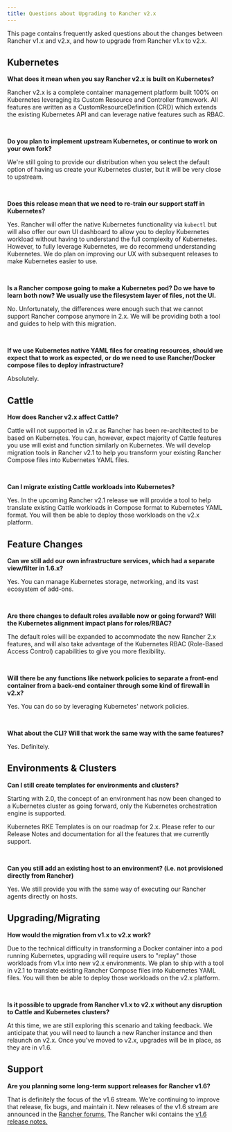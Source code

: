 ```yaml
---
title: Questions about Upgrading to Rancher v2.x
---
```


This page contains frequently asked questions about the changes between Rancher v1.x and v2.x, and how to upgrade from Rancher v1.x to v2.x.

## Kubernetes

**What does it mean when you say Rancher v2.x is built on Kubernetes?**

Rancher v2.x is a complete container management platform built 100% on Kubernetes leveraging its Custom Resource and Controller framework.  All features are written as a CustomResourceDefinition (CRD) which extends the existing Kubernetes API and can leverage native features such as RBAC.

<br/>

**Do you plan to implement upstream Kubernetes, or continue to work on your own fork?**

We're still going to provide our distribution when you select the default option of having us create your Kubernetes cluster, but it will be very close to upstream.

<br/>

**Does this release mean that we need to re-train our support staff in Kubernetes?**

Yes.  Rancher will offer the native Kubernetes functionality via `kubectl` but will also offer our own UI dashboard to allow you to deploy Kubernetes workload without having to understand the full complexity of Kubernetes.  However, to fully leverage Kubernetes, we do recommend understanding Kubernetes.  We do plan on improving our UX with subsequent releases to make Kubernetes easier to use.

<br/>

**Is a Rancher compose going to make a Kubernetes pod? Do we have to learn both now? We usually use the filesystem layer of files, not the UI.**

No.  Unfortunately, the differences were enough such that we cannot support Rancher compose anymore in 2.x.  We will be providing both a tool and guides to help with this migration.

<br/>

**If we use Kubernetes native YAML files for creating resources, should we expect that to work as expected, or do we need to use Rancher/Docker compose files to deploy infrastructure?**

Absolutely.

## Cattle

**How does Rancher v2.x affect Cattle?**

Cattle will not supported in v2.x as Rancher has been re-architected to be based on Kubernetes. You can, however, expect majority of Cattle features you use will exist and function similarly on Kubernetes. We will develop migration tools in Rancher v2.1 to help you transform your existing Rancher Compose files into Kubernetes YAML files.

<br/>

**Can I migrate existing Cattle workloads into Kubernetes?**

Yes. In the upcoming Rancher v2.1 release we will provide a tool to help translate existing Cattle workloads in Compose format to Kubernetes YAML format.  You will then be able to deploy those workloads on the v2.x platform.

## Feature Changes

**Can we still add our own infrastructure services, which had a separate view/filter in 1.6.x?**

Yes. You can manage Kubernetes storage, networking, and its vast ecosystem of add-ons.

<br/>

**Are there changes to default roles available now or going forward? Will the Kubernetes alignment impact plans for roles/RBAC?**

The default roles will be expanded to accommodate the new Rancher 2.x features, and will also take advantage of the Kubernetes RBAC (Role-Based Access Control) capabilities to give you more flexibility.

<br/>

**Will there be any functions like network policies to separate a front-end container from a back-end container through some kind of firewall in v2.x?**

Yes. You can do so by leveraging Kubernetes' network policies.

<br/>

**What about the CLI? Will that work the same way with the same features?**

Yes. Definitely.

## Environments & Clusters

**Can I still create templates for environments and clusters?**

Starting with 2.0, the concept of an environment has now been changed to a Kubernetes cluster as going forward, only the Kubernetes orchestration engine is supported.

Kubernetes RKE Templates is on our roadmap for 2.x. Please refer to our Release Notes and documentation for all the features that we currently support.

<br/>

**Can you still add an existing host to an environment? (i.e. not provisioned directly from Rancher)**

Yes. We still provide you with the same way of executing our Rancher agents directly on hosts.

## Upgrading/Migrating

**How would the migration from v1.x to v2.x work?**

Due to the technical difficulty in transforming a Docker container into a pod running Kubernetes, upgrading will require users to "replay" those workloads from v1.x into new v2.x environments. We plan to ship with a tool in v2.1 to translate existing Rancher Compose files into Kubernetes YAML files.  You will then be able to deploy those workloads on the v2.x platform.

<br/>

**Is it possible to upgrade from Rancher v1.x to v2.x without any disruption to Cattle and Kubernetes clusters?**

At this time, we are still exploring this scenario and taking feedback. We anticipate that you will need to launch a new Rancher instance and then relaunch on v2.x. Once you've moved to v2.x, upgrades will be in place, as they are in v1.6.

## Support

**Are you planning some long-term support releases for Rancher v1.6?**

That is definitely the focus of the v1.6 stream. We're continuing to improve that release, fix bugs, and maintain it. New releases of the v1.6 stream are announced in the [Rancher forums.](https://forums.rancher.com/c/announcements) The Rancher wiki contains the [v1.6 release notes.](https://github.com/rancher/rancher/wiki/Rancher-1.6)